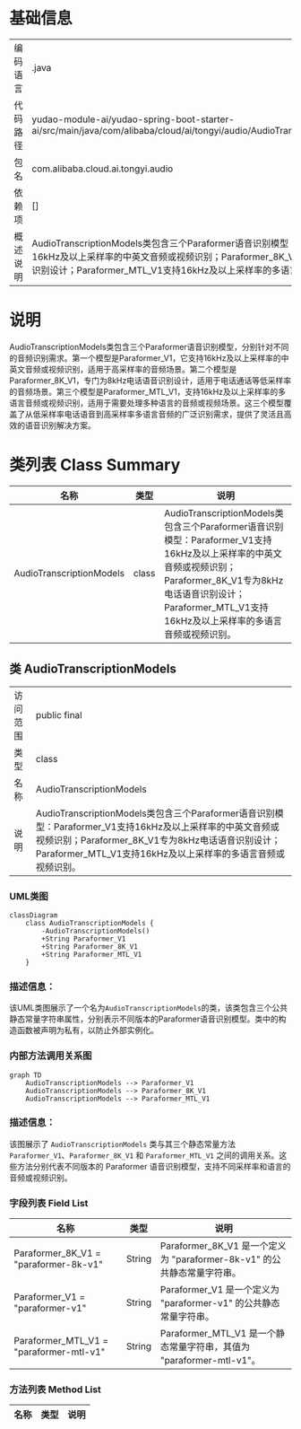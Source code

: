 # 基础信息

|      |      |
|------|------|
| 编码语言 | .java |
| 代码路径 | yudao-module-ai/yudao-spring-boot-starter-ai/src/main/java/com/alibaba/cloud/ai/tongyi/audio/AudioTranscriptionModels.java |
| 包名 | com.alibaba.cloud.ai.tongyi.audio |
| 依赖项 | [] |
| 概述说明 | AudioTranscriptionModels类包含三个Paraformer语音识别模型：Paraformer_V1支持16kHz及以上采样率的中英文音频或视频识别；Paraformer_8K_V1专为8kHz电话语音识别设计；Paraformer_MTL_V1支持16kHz及以上采样率的多语言音频或视频识别。 |

# 说明

AudioTranscriptionModels类包含三个Paraformer语音识别模型，分别针对不同的音频识别需求。第一个模型是Paraformer_V1，它支持16kHz及以上采样率的中英文音频或视频识别，适用于高采样率的音频场景。第二个模型是Paraformer_8K_V1，专门为8kHz电话语音识别设计，适用于电话通话等低采样率的音频场景。第三个模型是Paraformer_MTL_V1，支持16kHz及以上采样率的多语言音频或视频识别，适用于需要处理多种语言的音频或视频场景。这三个模型覆盖了从低采样率电话语音到高采样率多语言音频的广泛识别需求，提供了灵活且高效的语音识别解决方案。

# 类列表 Class Summary

| 名称   | 类型  | 说明 |
|-------|------|-------------|
| AudioTranscriptionModels | class | AudioTranscriptionModels类包含三个Paraformer语音识别模型：Paraformer_V1支持16kHz及以上采样率的中英文音频或视频识别；Paraformer_8K_V1专为8kHz电话语音识别设计；Paraformer_MTL_V1支持16kHz及以上采样率的多语言音频或视频识别。 |



## 类 AudioTranscriptionModels

|      |      |
|------|------|
| 访问范围 | public final |
| 类型 | class |
| 名称 | AudioTranscriptionModels |
| 说明 | AudioTranscriptionModels类包含三个Paraformer语音识别模型：Paraformer_V1支持16kHz及以上采样率的中英文音频或视频识别；Paraformer_8K_V1专为8kHz电话语音识别设计；Paraformer_MTL_V1支持16kHz及以上采样率的多语言音频或视频识别。 |


### UML类图

```mermaid
classDiagram
    class AudioTranscriptionModels {
        -AudioTranscriptionModels()
        +String Paraformer_V1
        +String Paraformer_8K_V1
        +String Paraformer_MTL_V1
    }
```

### 描述信息：
该UML类图展示了一个名为`AudioTranscriptionModels`的类，该类包含三个公共静态常量字符串属性，分别表示不同版本的Paraformer语音识别模型。类中的构造函数被声明为私有，以防止外部实例化。


### 内部方法调用关系图

```mermaid
graph TD
    AudioTranscriptionModels --> Paraformer_V1
    AudioTranscriptionModels --> Paraformer_8K_V1
    AudioTranscriptionModels --> Paraformer_MTL_V1
```

### 描述信息：
该图展示了 `AudioTranscriptionModels` 类与其三个静态常量方法 `Paraformer_V1`、`Paraformer_8K_V1` 和 `Paraformer_MTL_V1` 之间的调用关系。这些方法分别代表不同版本的 Paraformer 语音识别模型，支持不同采样率和语言的音频或视频识别。

### 字段列表 Field List

| 名称  | 类型  | 说明 |
|-------|-------|------|
| Paraformer_8K_V1 = "paraformer-8k-v1" | String | Paraformer_8K_V1 是一个定义为 "paraformer-8k-v1" 的公共静态常量字符串。 |
| Paraformer_V1 = "paraformer-v1" | String | Paraformer_V1 是一个定义为 "paraformer-v1" 的公共静态常量字符串。 |
| Paraformer_MTL_V1 = "paraformer-mtl-v1" | String | Paraformer_MTL_V1 是一个静态常量字符串，其值为 "paraformer-mtl-v1"。 |

### 方法列表 Method List

| 名称  | 类型  | 说明 |
|-------|-------|------|




